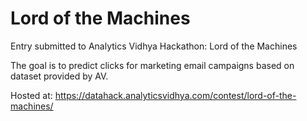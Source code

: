 # Lord of the Machines

Entry submitted to Analytics Vidhya Hackathon: Lord of the Machines

The goal is to predict clicks for marketing email campaigns based on dataset provided by AV.

Hosted at: https://datahack.analyticsvidhya.com/contest/lord-of-the-machines/
